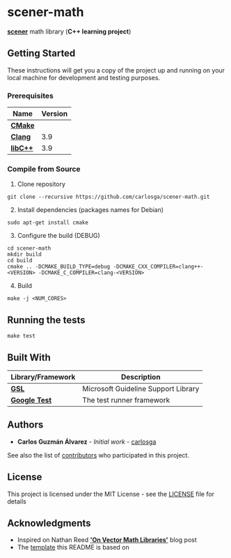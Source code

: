 # scener-math

[**scener**](http://github.com/carlosga/scener) math library (**C++ learning project**)

## Getting Started

These instructions will get you a copy of the project up and running on your local machine for development and testing purposes.

### Prerequisites

| Name                                     | Version |
|------------------------------------------|---------|
| [**CMake**](https://cmake.org/)          |         |
| [**Clang**](http://clang.llvm.org/)      | 3.9     |
| [**libC++**](http://libcxx.llvm.org/)    | 3.9     |

### Compile from Source

1. Clone repository

```
git clone --recursive https://github.com/carlosga/scener-math.git
```

2. Install dependencies (packages names for Debian)

```
sudo apt-get install cmake
```

3. Configure the build (DEBUG)

```
cd scener-math
mkdir build
cd build
cmake .. -DCMAKE_BUILD_TYPE=debug -DCMAKE_CXX_COMPILER=clang++-<VERSION> -DCMAKE_C_COMPILER=clang-<VERSION>
```

4. Build 

```
make -j <NUM_CORES>
```

## Running the tests

```
make test
```

## Built With

| Library/Framework                                        | Description                         |
|----------------------------------------------------------|-------------------------------------|
| [**GSL**](https://github.com/Microsoft/GSL)              | Microsoft Guideline Support Library |
| [**Google Test**](https://code.google.com/p/googletest/) | The test runner framework           |

## Authors

* **Carlos Guzmán Álvarez** - *Initial work* - [carlosga](https://github.com/carlosga)

See also the list of [contributors](https://github.com/carlosga/scener-math/contributors) who participated in this project.

## License

This project is licensed under the MIT License - see the [LICENSE](LICENSE) file for details

## Acknowledgments

* Inspired on Nathan Reed [**'On Vector Math Libraries'**](http://www.reedbeta.com/blog/on-vector-math-libraries/) blog post
* The [template](https://gist.github.com/PurpleBooth/109311bb0361f32d87a2) this README is based on
